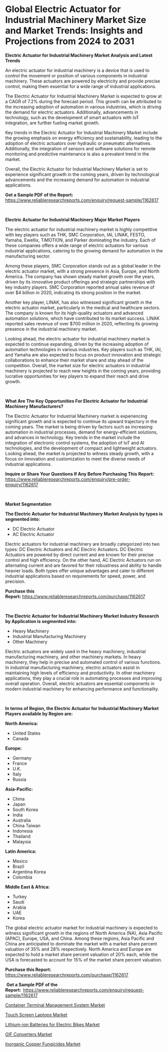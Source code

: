 <p><h1>Global Electric Actuator for Industrial Machinery Market Size and Market Trends: Insights and Projections from 2024 to 2031</h1></p><p><strong>Electric Actuator for Industrial Machinery Market Analysis and Latest Trends</strong></p>
<p><p>An electric actuator for industrial machinery is a device that is used to control the movement or position of various components in industrial machinery. These actuators are powered by electricity and provide precise control, making them essential for a wide range of industrial applications.</p><p>The Electric Actuator for Industrial Machinery Market is expected to grow at a CAGR of 7.2% during the forecast period. This growth can be attributed to the increasing adoption of automation in various industries, which is driving the demand for electric actuators. Additionally, advancements in technology, such as the development of smart actuators with IoT integration, are further fueling market growth.</p><p>Key trends in the Electric Actuator for Industrial Machinery Market include the growing emphasis on energy efficiency and sustainability, leading to the adoption of electric actuators over hydraulic or pneumatic alternatives. Additionally, the integration of sensors and software solutions for remote monitoring and predictive maintenance is also a prevalent trend in the market.</p><p>Overall, the Electric Actuator for Industrial Machinery Market is set to experience significant growth in the coming years, driven by technological advancements and the increasing demand for automation in industrial applications.</p></p>
<p><strong>Get a Sample PDF of the Report:&nbsp;</strong> <a href="https://www.reliableresearchreports.com/enquiry/request-sample/1162617">https://www.reliableresearchreports.com/enquiry/request-sample/1162617</a></p>
<p>&nbsp;</p>
<p><strong>Electric Actuator for Industrial Machinery Major Market Players</strong></p>
<p><p>The electric actuator for industrial machinery market is highly competitive with key players such as THK, SMC Corporation, IAI, LINAK, FESTO, Yamaha, Ewellix, TiMOTION, and Parker dominating the industry. Each of these companies offers a wide range of electric actuators for various industrial applications, catering to the growing demand for automation in the manufacturing sector.</p><p>Among these players, SMC Corporation stands out as a global leader in the electric actuator market, with a strong presence in Asia, Europe, and North America. The company has shown steady market growth over the years, driven by its innovative product offerings and strategic partnerships with key industry players. SMC Corporation reported annual sales revenue of over $4 billion in 2020, indicating its strong position in the market.</p><p>Another key player, LINAK, has also witnessed significant growth in the electric actuator market, particularly in the medical and healthcare sectors. The company is known for its high-quality actuators and advanced automation solutions, which have contributed to its market success. LINAK reported sales revenue of over $700 million in 2020, reflecting its growing presence in the industrial machinery market.</p><p>Looking ahead, the electric actuator for industrial machinery market is expected to continue expanding, driven by the increasing adoption of automation technologies in various industries. Key players such as THK, IAI, and Yamaha are also expected to focus on product innovation and strategic collaborations to enhance their market share and stay ahead of the competition. Overall, the market size for electric actuators in industrial machinery is projected to reach new heights in the coming years, providing lucrative opportunities for key players to expand their reach and drive growth.</p></p>
<p>&nbsp;</p>
<p><strong>What Are The Key Opportunities For Electric Actuator for Industrial Machinery Manufacturers?</strong></p>
<p><p>The Electric Actuator for Industrial Machinery market is experiencing significant growth and is expected to continue its upward trajectory in the coming years. The market is being driven by factors such as increasing automation in industrial processes, demand for energy-efficient solutions, and advances in technology. Key trends in the market include the integration of electronic control systems, the adoption of IoT and AI technologies, and the development of compact and lightweight actuators. Looking ahead, the market is projected to witness steady growth, with a focus on innovation and customization to meet the diverse needs of industrial applications.</p></p>
<p><strong>Inquire or Share Your Questions If Any Before Purchasing This Report:</strong> <a href="https://www.reliableresearchreports.com/enquiry/pre-order-enquiry/1162617">https://www.reliableresearchreports.com/enquiry/pre-order-enquiry/1162617</a></p>
<p>&nbsp;</p>
<p><strong>Market Segmentation</strong></p>
<p><strong>The Electric Actuator for Industrial Machinery Market Analysis by types is segmented into:</strong></p>
<p><ul><li>DC Electric Actuator</li><li>AC Electric Actuator</li></ul></p>
<p><p>Electric actuators for industrial machinery are broadly categorized into two types: DC Electric Actuators and AC Electric Actuators. DC Electric Actuators are powered by direct current and are known for their precise control and high efficiency. On the other hand, AC Electric Actuators run on alternating current and are favored for their robustness and ability to handle heavier loads. Both types offer unique advantages and cater to different industrial applications based on requirements for speed, power, and precision.</p></p>
<p><strong>Purchase this Report:&nbsp;</strong><a href="https://www.reliableresearchreports.com/purchase/1162617">https://www.reliableresearchreports.com/purchase/1162617</a></p>
<p>&nbsp;</p>
<p><strong>The Electric Actuator for Industrial Machinery Market Industry Research by Application is segmented into:</strong></p>
<p><ul><li>Heavy Machinery</li><li>Industrial Manufacturing Machinery</li><li>Other Machinery</li></ul></p>
<p><p>Electric actuators are widely used in the heavy machinery, industrial manufacturing machinery, and other machinery markets. In heavy machinery, they help in precise and automated control of various functions. In industrial manufacturing machinery, electric actuators assist in maintaining high levels of efficiency and productivity. In other machinery applications, they play a crucial role in automating processes and improving overall operation. Overall, electric actuators are essential components in modern industrial machinery for enhancing performance and functionality.</p></p>
<p>&nbsp;</p>
<p><strong>In terms of Region, the Electric Actuator for Industrial Machinery Market Players available by Region are:</strong></p>
<p>
    <p> <strong> North America: </strong>
        <ul>
            <li>United States</li>
            <li>Canada</li>
        </ul>
        </p> 
    <p> <strong> Europe: </strong>
        <ul>
            <li>Germany</li>
            <li>France</li>
            <li>U.K.</li>
            <li>Italy</li>
            <li>Russia</li>
        </ul>
        </p> 
    <p> <strong> Asia-Pacific: </strong>
        <ul>
            <li>China</li>
            <li>Japan</li>
            <li>South Korea</li>
            <li>India</li>
            <li>Australia</li>
            <li>China Taiwan</li>
            <li>Indonesia</li>
            <li>Thailand</li>
            <li>Malaysia</li>
        </ul>
        </p> 
    <p> <strong> Latin America: </strong>
        <ul>
            <li>Mexico</li>
            <li>Brazil</li>
            <li>Argentina Korea</li>
            <li>Colombia</li>
        </ul>
        </p> 
    <p> <strong> Middle East & Africa: </strong>
        <ul>
            <li>Turkey</li>
            <li>Saudi</li>
            <li>Arabia</li>
            <li>UAE</li>
            <li>Korea</li>
        </ul>
    </p>
    </p>
<p><p>The global electric actuator market for industrial machinery is expected to witness significant growth in the regions of North America (NA), Asia Pacific (APAC), Europe, USA, and China. Among these regions, Asia Pacific and China are anticipated to dominate the market with a market share percent valuation of 35% and 28% respectively. North America and Europe are expected to hold a market share percent valuation of 20% each, while the USA is forecasted to account for 15% of the market share percent valuation.</p></p>
<p><strong>Purchase this Report: </strong><a href="https://www.reliableresearchreports.com/purchase/1162617">https://www.reliableresearchreports.com/purchase/1162617</a></p>
<p>&nbsp;<strong>Get a Sample PDF of the Report:&nbsp;&nbsp;</strong><a href="https://www.reliableresearchreports.com/enquiry/request-sample/1162617">https://www.reliableresearchreports.com/enquiry/request-sample/1162617</a></p>
<p><strong></strong></p>
<p><p><a href="https://medium.com/p/63321bee9560/edit">Container Terminal Management System Market</a></p><p><a href="https://medium.com/@kavonhansen/touch-screen-laptops-market-analysis-and-sze-forecasted-for-period-from-2024-to-2031-3c1d97ce25f9">Touch Screen Laptops Market</a></p><p><a href="https://github.com/okotobwrhuteie/Market-Research-Report-List-1/blob/main/lithium-ion-batteries-for-electric-bikes-market.md">Lithium-ion Batteries for Electric Bikes Market</a></p><p><a href="https://medium.com/@kavonhansen/gif-converters-market-size-reveals-the-best-marketing-channels-in-global-industry-b589a1a65c35">GIF Converters Market</a></p><p><a href="https://github.com/myacatherineblakecaczo9vcsw/Market-Research-Report-List-1/blob/main/inorganic-copper-fungicides-market.md">Inorganic Copper Fungicides Market</a></p></p>